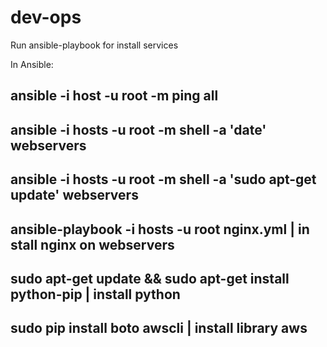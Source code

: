 # dev-ops
Run ansible-playbook for install services


In Ansible:
## ansible -i host -u root -m ping all
## ansible -i hosts -u root -m shell -a 'date' webservers
## ansible -i hosts -u root -m shell -a 'sudo apt-get update'  webservers
## ansible-playbook -i hosts -u root nginx.yml   | in stall nginx on webservers
## sudo apt-get update && sudo apt-get install python-pip | install python
## sudo pip install boto awscli   | install library aws
